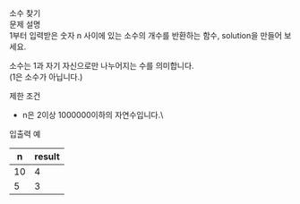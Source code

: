 소수 찾기<br>
문제 설명<br>
1부터 입력받은 숫자 n 사이에 있는 소수의 개수를 반환하는 함수, solution을 만들어 보세요.<br>

소수는 1과 자기 자신으로만 나누어지는 수를 의미합니다.<br>
(1은 소수가 아닙니다.)

제한 조건<br>
- n은 2이상 1000000이하의 자연수입니다.\
  
입출력 예<br>

n	|result
|---|----|
10	|4
5	|3